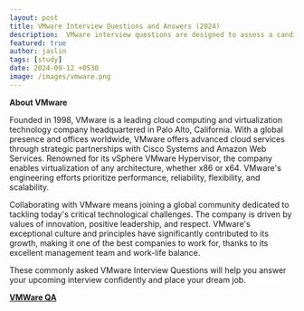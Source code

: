 ```yaml
---
layout: post
title: VMware Interview Questions and Answers (2024)
description:  VMware interview questions are designed to assess a candidate’s in-depth knowledge and problem-solving skills.
featured: true
author: jaslin
tags: [study]
date: 2024-09-12 +0530
image: /images/vmware.png
---
```


**About VMware**

Founded in 1998, VMware is a leading cloud computing and virtualization technology company headquartered in Palo Alto, California. With a global presence and offices worldwide, VMware offers advanced cloud services through strategic partnerships with Cisco Systems and Amazon Web Services. Renowned for its vSphere VMware Hypervisor, the company enables virtualization of any architecture, whether x86 or x64. VMware's engineering efforts prioritize performance, reliability, flexibility, and scalability.

Collaborating with VMware means joining a global community dedicated to tackling today's critical technological challenges. The company is driven by values of innovation, positive leadership, and respect. VMware's exceptional culture and principles have significantly contributed to its growth, making it one of the best companies to work for, thanks to its excellent management team and work-life balance.

These commonly asked VMware Interview Questions will help you answer your upcoming interview confidently and place your dream job.

**[VMWare QA](/doc/VMWare-Interview-QA.pdf)**

